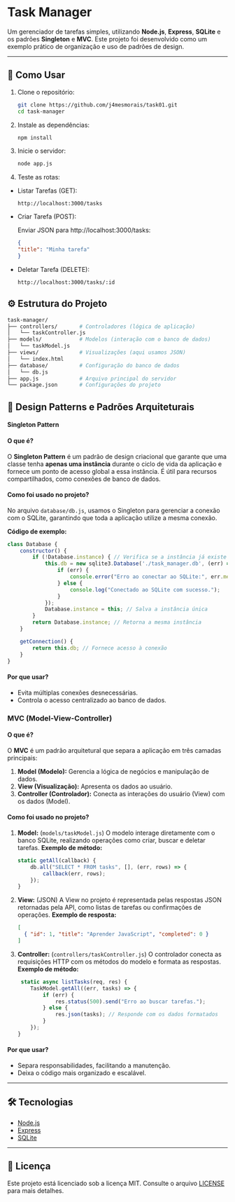 # **Task Manager**

Um gerenciador de tarefas simples, utilizando **Node.js**, **Express**, **SQLite** e os padrões **Singleton** e **MVC**. Este projeto foi desenvolvido como um exemplo prático de organização e uso de padrões de design.

---

## 🚀 **Como Usar**

1. Clone o repositório:  
   ```bash
   git clone https://github.com/j4mesmorais/task01.git
   cd task-manager

2. Instale as dependências:
   ```bash
   npm install

3. Inicie o servidor:
   ```bash
   node app.js

4. Teste as rotas:

- Listar Tarefas (GET):

	```http
	http://localhost:3000/tasks

- Criar Tarefa (POST):

	Enviar JSON para http://localhost:3000/tasks:  

	```json
	{
	"title": "Minha tarefa"
	}
- Deletar Tarefa (DELETE):
	```http
	http://localhost:3000/tasks/:id
	
## ⚙️ **Estrutura do Projeto** 

```bash
task-manager/
├── controllers/       # Controladores (lógica de aplicação)
│   └── taskController.js
├── models/            # Modelos (interação com o banco de dados)
│   └── taskModel.js
├── views/             # Visualizações (aqui usamos JSON)
│   └── index.html
├── database/          # Configuração do banco de dados
│   └── db.js
├── app.js             # Arquivo principal do servidor
└── package.json       # Configurações do projeto

```

## 🔑 **Design Patterns e Padrões Arquiteturais**

#### **Singleton Pattern**

#### **O que é?**

O **Singleton Pattern** é um padrão de design criacional que garante que uma classe tenha **apenas uma instância** durante o ciclo de vida da aplicação e fornece um ponto de acesso global a essa instância. É útil para recursos compartilhados, como conexões de banco de dados.

#### **Como foi usado no projeto?**

No arquivo `database/db.js`, usamos o Singleton para gerenciar a conexão com o SQLite, garantindo que toda a aplicação utilize a mesma conexão.

**Código de exemplo:**

```javascript
class Database {
    constructor() {
        if (!Database.instance) { // Verifica se a instância já existe
            this.db = new sqlite3.Database('./task_manager.db', (err) => {
                if (err) {
                    console.error("Erro ao conectar ao SQLite:", err.message);
                } else {
                    console.log("Conectado ao SQLite com sucesso.");
                }
            });
            Database.instance = this; // Salva a instância única
        }
        return Database.instance; // Retorna a mesma instância
    }

    getConnection() {
        return this.db; // Fornece acesso à conexão
    }
}

```

#### **Por que usar?**

- Evita múltiplas conexões desnecessárias.
- Controla o acesso centralizado ao banco de dados.

### **MVC (Model-View-Controller)**

#### **O que é?**

O **MVC** é um padrão arquitetural que separa a aplicação em três camadas principais:

1. **Model (Modelo):** Gerencia a lógica de negócios e manipulação de dados.
2. **View (Visualização):** Apresenta os dados ao usuário.
3. **Controller (Controlador):** Conecta as interações do usuário (View) com os dados (Model).

#### **Como foi usado no projeto?**

1. **Model:** (`models/taskModel.js`)
   O modelo interage diretamente com o banco SQLite, realizando operações como criar, buscar e deletar tarefas.
   **Exemplo de método:**

   ```javascript
   static getAll(callback) {
       db.all("SELECT * FROM tasks", [], (err, rows) => {
           callback(err, rows);
       });
   }
   ```

2. **View:** (JSON)
   A View no projeto é representada pelas respostas JSON retornadas pela API, como listas de tarefas ou confirmações de operações.
   **Exemplo de resposta:**

   ```json
   [
     { "id": 1, "title": "Aprender JavaScript", "completed": 0 }
   ]
   ```

3. **Controller:** (`controllers/taskController.js`)
   O controlador conecta as requisições HTTP com os métodos do modelo e formata as respostas.
   **Exemplo de método:**

   ```javascript
    static async listTasks(req, res) {
       TaskModel.getAll((err, tasks) => {
           if (err) {
               res.status(500).send("Erro ao buscar tarefas.");
           } else {
               res.json(tasks); // Responde com os dados formatados
           }
       });
   }
   ```

#### **Por que usar?**

- Separa responsabilidades, facilitando a manutenção.
- Deixa o código mais organizado e escalável.

------

## 🛠️ **Tecnologias**

- [Node.js](https://nodejs.org/)
- [Express](https://expressjs.com/)
- [SQLite](https://www.sqlite.org/)

------

## 📄 **Licença**

Este projeto está licenciado sob a licença MIT. Consulte o arquivo [LICENSE](./LICENCE) para mais detalhes.
